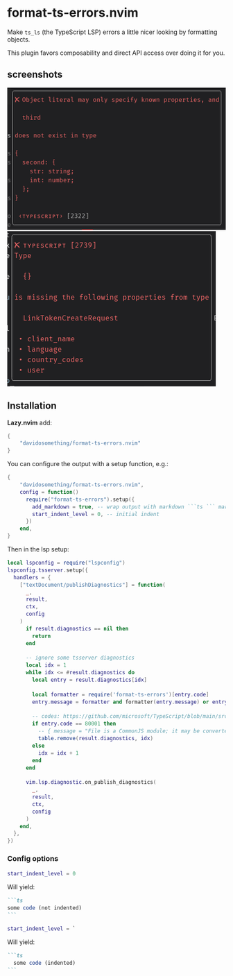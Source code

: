 # format-ts-errors.nvim

Make `ts_ls` (the TypeScript LSP) errors a little nicer looking by formatting
objects.

This plugin favors composability and direct API access over doing it for you.

## screenshots

![screenshot 1][screenshot]
![screenshot 2][screenshot2]

## Installation

**Lazy.nvim** add:

```lua
{
    "davidosomething/format-ts-errors.nvim"
}
```

You can configure the output with a setup function, e.g.:

````lua
{
    "davidosomething/format-ts-errors.nvim",
    config = function()
      require("format-ts-errors").setup({
        add_markdown = true, -- wrap output with markdown ```ts ``` markers
        start_indent_level = 0, -- initial indent
      })
    end,
}
````

Then in the lsp setup:

```lua
local lspconfig = require("lspconfig")
lspconfig.tsserver.setup({
  handlers = {
    ["textDocument/publishDiagnostics"] = function(
      _,
      result,
      ctx,
      config
    )
      if result.diagnostics == nil then
        return
      end

      -- ignore some tsserver diagnostics
      local idx = 1
      while idx <= #result.diagnostics do
        local entry = result.diagnostics[idx]

        local formatter = require('format-ts-errors')[entry.code]
        entry.message = formatter and formatter(entry.message) or entry.message

        -- codes: https://github.com/microsoft/TypeScript/blob/main/src/compiler/diagnosticMessages.json
        if entry.code == 80001 then
          -- { message = "File is a CommonJS module; it may be converted to an ES module.", }
          table.remove(result.diagnostics, idx)
        else
          idx = idx + 1
        end
      end

      vim.lsp.diagnostic.on_publish_diagnostics(
        _,
        result,
        ctx,
        config
      )
    end,
  },
})
```

### Config options

```lua
start_indent_level = 0
```

Will yield:

````markdown
```ts
some code (not indented)
```
````

```lua
start_indent_level = `
```

Will yield:

````markdown
```ts
  some code (indented)
```
````

[screenshot]: https://raw.githubusercontent.com/davidosomething/format-ts-errors.nvim/meta/screenshot.png
[screenshot2]: https://raw.githubusercontent.com/davidosomething/format-ts-errors.nvim/meta/screenshot-2.png
